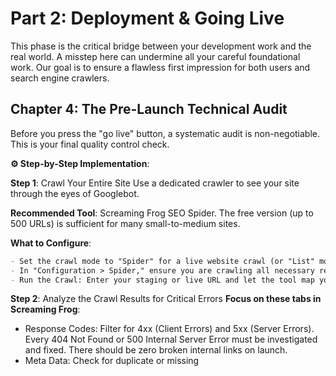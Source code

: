 # Part 2: Deployment & Going Live
This phase is the critical bridge between your development work and the real world. A misstep here can undermine all your careful foundational work. Our goal is to ensure a flawless first impression for both users and search engine crawlers.

## Chapter 4: The Pre-Launch Technical Audit
Before you press the "go live" button, a systematic audit is non-negotiable. This is your final quality control check.

**⚙️ Step-by-Step Implementation**:

**Step 1**: Crawl Your Entire Site
Use a dedicated crawler to see your site through the eyes of Googlebot.

**Recommended Tool**: Screaming Frog SEO Spider. The free version (up to 500 URLs) is sufficient for many small-to-medium sites.

**What to Configure**:
```markdown
- Set the crawl mode to "Spider" for a live website crawl (or "List" mode if you have a pre-generated list of URLs).
- In "Configuration > Spider," ensure you are crawling all necessary resources (HTML, CSS, JS, images).
- Run the Crawl: Enter your staging or live URL and let the tool map your entire site.
```

**Step 2**: Analyze the Crawl Results for Critical Errors
**Focus on these tabs in Screaming Frog**:
- Response Codes: Filter for 4xx (Client Errors) and 5xx (Server Errors). Every 404 Not Found or 500 Internal Server Error must be investigated and fixed. There should be zero broken internal links on launch.
- Meta Data: Check for duplicate or missing <title> and <meta description> tags. Every page must have a unique, properly formatted title.
- Canonicals: Verify that every page has a self-referencing canonical tag (e.g., the page https://example.com/product points to itself). Check for any incorrect canonicalizations that point to the wrong URL.
- Robots: Check the "Robots" tab to ensure no critical pages are being accidentally blocked by a noindex directive or disallowed by robots.txt.
- `H1`: Check the "H1" tab. Ensure every page has at least one H1, and there are no pages with multiple H1s (unless it's a valid use-case, like a list of articles).

**Step 3**: Validate Your robots.txt File

Use the Google robots.txt Tester: This is available in Google Search Console. Even before verification, you can test a live URL.
```markdown
- Paste the contents of your robots.txt into the tester.
- Test key URLs (homepage, important product pages) to ensure they are "Allowed."
- Test URLs you want to block (e.g., /admin/) to ensure they are "Disallowed."
```
⚠ CRITICAL CHECK: Test URLs that load CSS and JavaScript files. They must be allowed. If they are blocked, Google cannot see your styled, interactive site, which devastates your rankings.

**Step 4**: Performance & Mobile-Friendly Baseline
- Google PageSpeed Insights: Run your key pages (homepage, category page, product page) through PSI.
  - Goal: Achieve scores above 90 for both Mobile and Desktop. For a new site, this is very achievable.
  - Focus on "Opportunities" and "Diagnostics": Address the largest issues, like "Reduce unused JavaScript," "Properly size images," and "Eliminate render-blocking resources."
- Google's Mobile-Friendly Test: Enter your URL. The result should be a green "Page is mobile-friendly" checkmark with no usability warnings.

**Step 5**: Structured Data Validation
- Google's Rich Results Test: Test any page where you have implemented Schema.org markup (e.g., Articles, Products, FAQs).
  - Paste your URL or code snippet.
  The tool should show zero errors. Warnings can sometimes be ignored, but errors must be fixed.

## Chapter 5: Submitting to Search Engines
Your site is live, clean, and fast. Now, we need to formally introduce it to the most important search engines.

**⚙️ Step-by-Step Implementation for Google Search Console (GSC)**:

**Step 1**: Verify Site Ownership
You must prove you own the website. The "DNS record" method is the most robust.
```markdown
- Go to Google Search Console.
- Click "Add Property" and select "URL prefix" (recommended for its flexibility).
- Enter your full website URL (e.g., https://yourdomain.com).
- Choose a verification method:
```

**Step 2**: Submit Your Sitemap
```markdown
- Once verified, navigate to "Sitemaps" in the left-hand menu.
- In the input field at the top, enter the path to your sitemap (e.g., sitemap.xml).
- Click "Submit."
- Monitor the Status: It will show "Success" once processed. "Success" does not mean all URLs are indexed, only that the sitemap was read without errors. It may show "Discovered - currently not indexed" for many URLs, which is normal initially.
```

**Step 3**: Inspect and Request Indexing for Key URLs
The URL Inspection Tool is your most powerful weapon in GSC.
```markdown
- Navigate to "URL Inspection" in the left menu.
- Paste the URL of your most important page (e.g., your homepage or a flagship product page).
```
The tool will show its current indexing status.

If the page is not indexed, or if you've just made a change, click "Request Indexing." This pushes the URL into Google's priority crawling queue. Use this sparingly for your most critical pages.

**⚙️ Step-by-Step Implementation for Bing Webmaster Tools**:

Do not neglect Bing. It powers a significant portion of desktop search and is the backbone for other search engines like DuckDuckGo.
```markdown
- Go to Bing Webmaster Tools.
- Sign in and "Add a site."
- Verify ownership (similar process to GSC, often via DNS or XML file).
- Once verified, go to "Sitemaps" and submit your sitemap.xml.
```
Bing's interface provides similar tools for URL inspection and crawl stats.

## Chapter 6: Post-Launch Performance Baseline
The first 72 hours after launch are a critical observation period.

**⚙️ Step-by-Step Implementation**:

**Step 1**: Establish Performance Benchmarks

Re-run Google PageSpeed Insights and GTmetrix on your live site. Record the scores and core metrics (Largest Contentful Paint, Cumulative Layout Shift, etc.). This is your "Day 1" benchmark for future comparisons.

**Step 2**: Monitor Google Search Console Daily
Check these reports for the first week:
- Coverage Report (Core): This is your most important report. You are looking for errors.
- Expected: A steady increase in "Valid" URLs. You may see "Crawled - currently not indexed," which is normal as Google processes your site.
- Red Flag: A sudden spike in "Error" or "Excluded" URLs. Investigate immediately.
- Performance Report: It will have no data initially, but start familiarizing yourself with the interface. This will soon show your first impressions and clicks from Google Search.
- Core Web Vitals Report: Check if your pages are classified as "Good," "Needs Improvement," or "Poor." Aim for all "Good."

**Step 3**: Set Up Google Analytics 4
If you haven't already, install GA4. It's essential for understanding user behavior.
```markdown
- Create a GA4 property.
- Install the tracking code via Google Tag Manager or directly in the <head> of your site.
- Set up basic goals, like "Contact Form Submissions" or "Purchases."
```

**Step 4**: Implement 404 & Server Error Monitoring

- Set up Google Search Console Alerts: GSC can email you when it detects a significant increase in 404 errors or other crawl issues.
- Server Monitoring: Use a service like UptimeRobot to get instant alerts if your site goes down (returns a 5xx error). Downtime directly hurts crawlability and rankings.

By meticulously following this deployment checklist, you transition from a closed development environment to a live, public-facing website with confidence. You have the tools and baselines in place to monitor its health and performance.

The work is not over; it has simply changed focus. Now we move from building and launching to growing and sustaining.

 We shallproceed to [Part 3](https://github.com/ogbuaguwizard/The-Best-SEO-Practices/blob/main/part3.md): Post-Deployment Growth & Maintenance, where we will dive deep into internal linking, advanced speed optimization, structured data, and the continuous improvement cycle.
